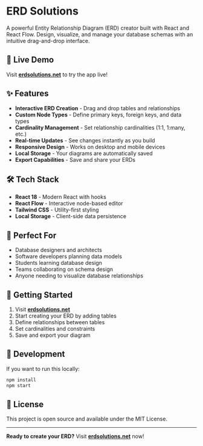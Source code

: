 # ERD Solutions

A powerful Entity Relationship Diagram (ERD) creator built with React and React Flow. Design, visualize, and manage your database schemas with an intuitive drag-and-drop interface.

## 🚀 **Live Demo**

Visit **[erdsolutions.net](https://erdsolutions.net)** to try the app live!

## ✨ **Features**

- **Interactive ERD Creation** - Drag and drop tables and relationships
- **Custom Node Types** - Define primary keys, foreign keys, and data types
- **Cardinality Management** - Set relationship cardinalities (1:1, 1:many, etc.)
- **Real-time Updates** - See changes instantly as you build
- **Responsive Design** - Works on desktop and mobile devices
- **Local Storage** - Your diagrams are automatically saved
- **Export Capabilities** - Save and share your ERDs

## 🛠 **Tech Stack**

- **React 18** - Modern React with hooks
- **React Flow** - Interactive node-based editor
- **Tailwind CSS** - Utility-first styling
- **Local Storage** - Client-side data persistence

## 🎯 **Perfect For**

- Database designers and architects
- Software developers planning data models
- Students learning database design
- Teams collaborating on schema design
- Anyone needing to visualize database relationships

## 📱 **Getting Started**

1. Visit **[erdsolutions.net](https://erdsolutions.net)**
2. Start creating your ERD by adding tables
3. Define relationships between tables
4. Set cardinalities and constraints
5. Save and export your diagram

## 🔧 **Development**

If you want to run this locally:

```bash
npm install
npm start
```

## 📄 **License**

This project is open source and available under the MIT License.

---

**Ready to create your ERD?** Visit **[erdsolutions.net](https://erdsolutions.net)** now!
